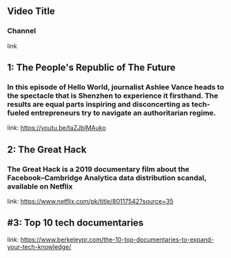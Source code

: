 ## Video Title
### Channel
link

## 1: The People's Republic of The Future
### In this episode of Hello World, journalist Ashlee Vance heads to the spectacle that is Shenzhen to experience it firsthand. The results are equal parts inspiring and disconcerting as tech-fueled entrepreneurs try to navigate an authoritarian regime.
link: https://youtu.be/taZJblMAuko

## 2: The Great Hack
### The Great Hack is a 2019 documentary film about the Facebook–Cambridge Analytica data distribution scandal, available on Netflix
link: https://www.netflix.com/pk/title/80117542?source=35

## #3: Top 10 tech documentaries
link: https://www.berkeleypr.com/the-10-top-documentaries-to-expand-your-tech-knowledge/